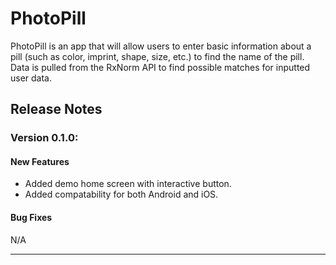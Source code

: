 # PhotoPill
PhotoPill is an app that will allow users to enter basic information about a pill (such as color, imprint, shape, size, etc.) to find the name of the pill. Data is pulled from the RxNorm API to find possible matches for inputted user data.


## Release Notes

### Version 0.1.0:
#### New Features
* Added demo home screen with interactive button.
* Added compatability for both Android and iOS.

#### Bug Fixes
N/A

---
